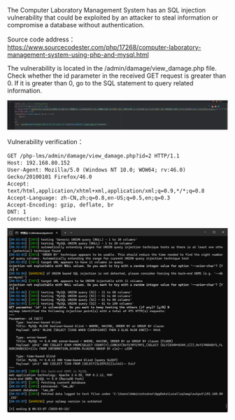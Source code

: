 

The Computer Laboratory Management System has an SQL injection vulnerability that could be exploited by an attacker to steal information or compromise a database without authentication.





Source code address：https://www.sourcecodester.com/php/17268/computer-laboratory-management-system-using-php-and-mysql.html



The vulnerability is located in the /admin/damage/view_damage.php file. Check whether the id parameter in the received GET request is greater than 0. If it is greater than 0, go to the SQL statement to query related information.

![image-20250315005528560](images/image-20250315005528560.png)



Vulnerability verification：

```
GET /php-lms/admin/damage/view_damage.php?id=2 HTTP/1.1
Host: 192.168.80.152
User-Agent: Mozilla/5.0 (Windows NT 10.0; WOW64; rv:46.0) Gecko/20100101 Firefox/46.0
Accept: text/html,application/xhtml+xml,application/xml;q=0.9,*/*;q=0.8
Accept-Language: zh-CN,zh;q=0.8,en-US;q=0.5,en;q=0.3
Accept-Encoding: gzip, deflate, br
DNT: 1
Connection: keep-alive

```

 ![image-20250315005314389](images/image-20250315005314389.png)



































